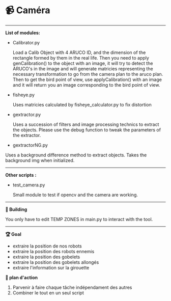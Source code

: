 # :video_camera: Caméra


------------------------------------------------------------------------------------------
**List of modules:**

- Calibrator.py

  Load a Calib Object with 4 ARUCO ID, and the dimension of the rectangle
  formed by them in the real life.
  Then you need to apply genCalibration() to the object with an image, 
  it will try to detect the ARUCO's in the image and will generate
  matricies representing the necessary transformation to go from the 
  camera plan to the aruco plan.
  Then to get the bird point of view, use applyCalibration() with an image and
  it will return you an image corresponding to the bird point of view.


- fisheye.py 
  
  Uses matricies calculated by fisheye_calculator.py to fix distortion
  
  
- gextractor.py 
  
  Uses a succession of filters and image processing technics to extract the objects. 
  Please use the debug function to tweak the parameters of the extractor.
  
  
 - gextractorNG.py
 
  Uses a background difference method to extract objects. Takes the background img when initialized.
  
 ------------------------------------------------------------------------------------------ 
 **Other scripts :**
 
  - test_camera.py

    Small module to test if opencv and the camera are working.
  
  
------------------------------------------------------------------------------------------
**:hammer: Building** 

  You only have to edit TEMP ZONES in main.py to interact with the tool.

------------------------------------------------------------------------------------------
**:trophy: Goal** 

- extraire la position de nos robots
- extraire la position des robots ennemis
- extraire la position des gobelets
- extraire la position des gobelets allongés 
- extraire l'information sur la girouette

**:bookmark_tabs: plan d'action**

1. Parvenir à faire chaque tâche indépendament des autres
2. Combiner le tout en un seul script

